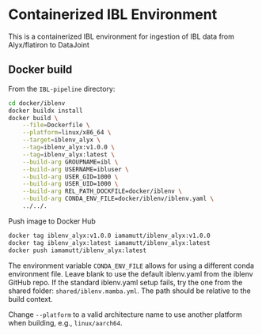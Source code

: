 # Containerized IBL Environment

This is a containerized IBL environment for ingestion of IBL data from Alyx/flatiron to  DataJoint

## Docker build

From the `IBL-pipeline` directory: 

```bash
cd docker/iblenv
docker buildx install
docker build \
    --file=Dockerfile \
    --platform=linux/x86_64 \
    --target=iblenv_alyx \
    --tag=iblenv_alyx:v1.0.0 \
    --tag=iblenv_alyx:latest \
    --build-arg GROUPNAME=ibl \
    --build-arg USERNAME=ibluser \
    --build-arg USER_GID=1000 \
    --build-arg USER_UID=1000 \
    --build-arg REL_PATH_DOCKFILE=docker/iblenv \
    --build-arg CONDA_ENV_FILE=docker/iblenv/iblenv.yaml \
    ../../.
```

Push image to Docker Hub

```bash
docker tag iblenv_alyx:v1.0.0 iamamutt/iblenv_alyx:v1.0.0
docker tag iblenv_alyx:latest iamamutt/iblenv_alyx:latest
docker push iamamutt/iblenv_alyx:latest
```

The environment variable `CONDA_ENV_FILE` allows for using a different conda environment file. Leave blank to use the default iblenv.yaml from the iblenv GitHub repo. If the standard iblenv.yaml setup fails, try the one from the shared folder: `shared/iblenv.mamba.yml`. The path should be relative to the build context.

Change `--platform` to a valid architecture name to use another platform when building, e.g., `linux/aarch64`.
